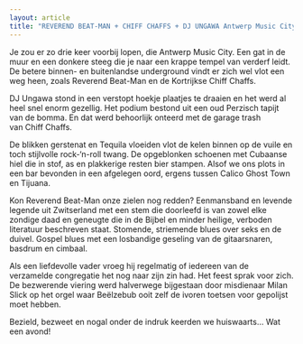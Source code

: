 ```yaml
---
layout: article
title: "REVEREND BEAT-MAN + CHIFF CHAFFS + DJ UNGAWA Antwerp Music City (15/03/2022)"
---
```


Je zou er zo drie keer voorbij lopen, die Antwerp Music City. Een gat in de muur en een donkere steeg die je naar een krappe tempel van verderf leidt. De betere binnen- en buitenlandse underground vindt er zich wel vlot een weg heen, zoals Reverend Beat-Man en de Kortrijkse Chiff Chaffs.

DJ Ungawa stond in een verstopt hoekje plaatjes te draaien en het werd al heel snel enorm gezellig. Het podium bestond uit een oud Perzisch tapijt van de bomma. En dat werd behoorlijk onteerd met de garage trash van Chiff Chaffs.

De blikken gerstenat en Tequila vloeiden vlot de kelen binnen op de vuile en toch stijlvolle rock-‘n-roll twang. De opgeblonken schoenen met Cubaanse hiel die in stof, as en plakkerige resten bier stampen. Alsof we ons plots in een bar bevonden in een afgelegen oord, ergens tussen Calico Ghost Town en Tijuana.

Kon Reverend Beat-Man onze zielen nog redden? Eenmansband en levende legende uit Zwitserland met een stem die doorleefd is van zowel elke zondige daad en geneugte die in de Bijbel en minder heilige, verboden literatuur beschreven staat. Stomende, striemende blues over seks en de duivel. Gospel blues met een losbandige geseling van de gitaarsnaren, basdrum en cimbaal.

Als een liefdevolle vader vroeg hij regelmatig of iedereen van de verzamelde congregatie het nog naar zijn zin had. Het feest sprak voor zich. De bezwerende viering werd halverwege bijgestaan door misdienaar Milan Slick op het orgel waar Beëlzebub ooit zelf de ivoren toetsen voor gepolijst moet hebben.

Bezield, bezweet en nogal onder de indruk keerden we huiswaarts… Wat een avond!